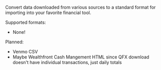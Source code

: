 Convert data downloaded from various sources to a standard format for importing into your favorite financial tool.

Supported formats:
* None!

Planned:
* Venmo CSV
* Maybe Wealthfront Cash Mangement HTML since QFX download doesn't have individual transactions, just daily totals
